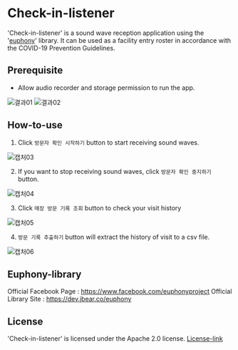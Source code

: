 # Check-in-listener
'Check-in-listener' is a sound wave reception application using the '[euphony](https://github.com/euphony-io/euphony)' library.
It can be used as a facility entry roster in accordance with the COVID-19 Prevention Guidelines.

## Prerequisite
- Allow audio recorder and storage permission to run the app.

![결과01](https://user-images.githubusercontent.com/72801465/136551382-057131f7-6884-46e0-b1fe-272a5e4152c2.jpg) ![결과02](https://user-images.githubusercontent.com/72801465/136551396-d5c9d3ad-80c2-45aa-a5e8-2b47c1e0d0f0.jpg)




## How-to-use
1. Click `방문자 확인 시작하기` button to start receiving sound waves.

![캡처03](https://user-images.githubusercontent.com/72801465/136551418-f6e28c76-9195-4b00-a1f6-9ef2bf5fc017.JPG)

2. If you want to stop receiving sound waves, click `방문자 확인 중지하기` button.

![캡처04](https://user-images.githubusercontent.com/72801465/136350039-0df859d1-de25-4726-8f64-bbf47065423c.JPG)

3. Click `매장 방문 기록 조회` button to check your visit history

![캡처05](https://user-images.githubusercontent.com/72801465/136350067-837ce10e-a589-4952-89f0-ac18ffb99a2b.JPG)


4. `방문 기록 추출하기` button will extract the history of visit to a csv file.

![캡처06](https://user-images.githubusercontent.com/72801465/136555805-e41ac887-38b8-4f1a-99a2-8dd9bfde8e01.JPG)

## Euphony-library

Official Facebook Page : https://www.facebook.com/euphonyproject
Official Library Site : https://dev.jbear.co/euphony

## License
'Check-in-listener' is licensed under the Apache 2.0 license. [License-link](https://github.com/euphony-io/check-in-listener/blob/master/LICENSE)